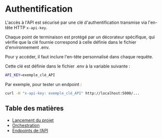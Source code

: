 # Authentification

L'accès à l'API est sécurisé par une clé d'authentification transmise via l'en-tête HTTP `x-api-key`.

Chaque point de terminaison est protégé par un décorateur spécifique, qui vérifie que la clé fournie correspond à celle définie dans le fichier d'environnement .env.



Pour y accéder, il faut inclure l'en-tête personnalisé dans chaque requête.

Cette clé est définie dans le fichier  .env à la variable suivante :
```bash
API_KEY=exemple_clé_API
```
Par exemple, pour tester un endpoint :
```bash
curl -H "x-api-key: exemple_clé_API" http://localhost:5000/...
```



## Table des matières

- [Lancement du projet](setup.md)
- [Orchestration](orchestration.md)
- [Endpoints de l’API](api_endpoints.md)

